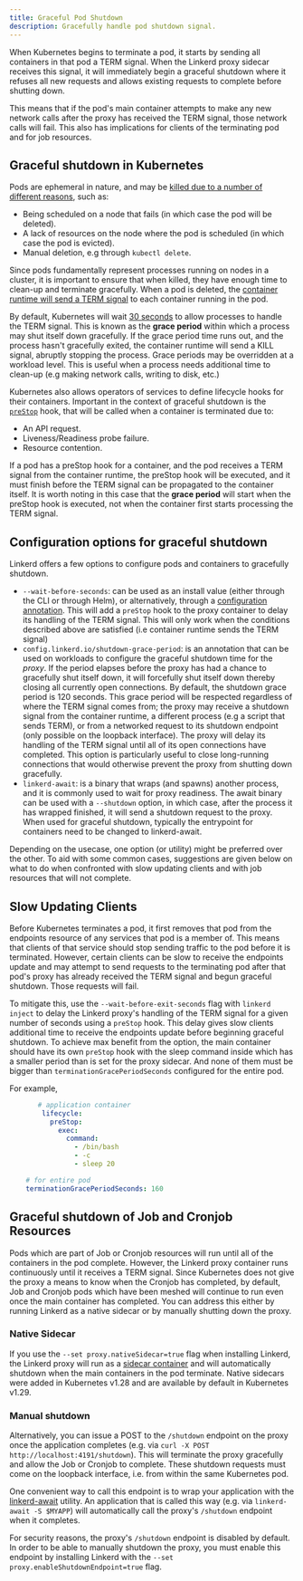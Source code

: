 ```yaml
---
title: Graceful Pod Shutdown
description: Gracefully handle pod shutdown signal.
---
```


When Kubernetes begins to terminate a pod, it starts by sending all containers
in that pod a TERM signal. When the Linkerd proxy sidecar receives this signal,
it will immediately begin a graceful shutdown where it refuses all new requests
and allows existing requests to complete before shutting down.

This means that if the pod's main container attempts to make any new network
calls after the proxy has received the TERM signal, those network calls will
fail. This also has implications for clients of the terminating pod and for
job resources.

## Graceful shutdown in Kubernetes

[pod-lifetime]: https://kubernetes.io/docs/concepts/workloads/pods/pod-lifecycle/#pod-lifetime
[pod-termination]: https://kubernetes.io/docs/concepts/workloads/pods/pod-lifecycle/#pod-termination
[pod-forced]: https://kubernetes.io/docs/concepts/workloads/pods/pod-lifecycle/#pod-termination-forced
[hook]: https://kubernetes.io/docs/concepts/containers/container-lifecycle-hooks/#container-hooks

Pods are ephemeral in nature, and may be [killed due to a number of different
reasons][pod-lifetime], such as:

* Being scheduled on a node that fails (in which case the pod will be deleted).
* A lack of resources on the node where the pod is scheduled (in which case the
  pod is evicted).
* Manual deletion, e.g through `kubectl delete`.

Since pods fundamentally represent processes running on nodes in a cluster, it
is important to ensure that when killed, they have enough time to clean-up and
terminate gracefully. When a pod is deleted, the [container runtime will send a
TERM signal][pod-termination] to each container running in the pod.

By default, Kubernetes will wait [30 seconds][pod-forced] to allow processes to
handle the TERM signal. This is known as the **grace period** within which a
process may shut itself down gracefully. If the grace period time runs out, and
the process hasn't gracefully exited, the container runtime will send a KILL
signal, abruptly stopping the process. Grace periods may be overridden at a
workload level. This is useful when a process needs additional time to clean-up
(e.g making network calls, writing to disk, etc.)

Kubernetes also allows operators of services to define lifecycle hooks for
their containers. Important in the context of graceful shutdown is the
[`preStop`][hook] hook, that will be called when a container is terminated due
to:

* An API request.
* Liveness/Readiness probe failure.
* Resource contention.

If a pod has a preStop hook for a container, and the pod receives a TERM signal
from the container runtime, the preStop hook will be executed, and it must
finish before the TERM signal can be propagated to the container itself. It is
worth noting in this case that the **grace period** will start when the preStop
hook is executed, not when the container first starts processing the TERM
signal.

## Configuration options for graceful shutdown

Linkerd offers a few options to configure pods and containers to gracefully shutdown.

* `--wait-before-seconds`: can be used as an install value (either through the
  CLI or through Helm), or alternatively, through a [configuration
  annotation](../reference/proxy-configuration/). This will add a
  `preStop` hook to the proxy container to delay its handling of the TERM
  signal. This will only work when the conditions described above are satisfied
  (i.e container runtime sends the TERM signal)
* `config.linkerd.io/shutdown-grace-period`: is an annotation that can be used
  on workloads to configure the graceful shutdown time for the _proxy_. If the
  period elapses before the proxy has had a chance to gracefully shut itself
  down, it will forcefully shut itself down thereby closing all currently open
  connections. By default, the shutdown grace period is 120 seconds. This grace
  period will be respected regardless of where the TERM signal comes from; the
  proxy may receive a shutdown signal from the container runtime, a different
  process (e.g a script that sends TERM), or from a networked request to its
  shutdown endpoint (only possible on the loopback interface). The proxy will
  delay its handling of the TERM signal until all of its open connections have
  completed. This option is particularly useful to close long-running
  connections that would otherwise prevent the proxy from shutting down
  gracefully.
* `linkerd-await`: is a binary that wraps (and spawns) another process, and it
  is commonly used to wait for proxy readiness. The await binary can be used
  with a `--shutdown` option, in which case, after the process it has wrapped
  finished, it will send a shutdown request to the proxy. When used for
  graceful shutdown, typically the entrypoint for containers need to be changed
  to linkerd-await.

Depending on the usecase, one option (or utility) might be preferred over the
other. To aid with some common cases, suggestions are given below on what to do
when confronted with slow updating clients and with job resources that will not
complete.

## Slow Updating Clients

Before Kubernetes terminates a pod, it first removes that pod from the endpoints
resource of any services that pod is a member of. This means that clients of
that service should stop sending traffic to the pod before it is terminated.
However, certain clients can be slow to receive the endpoints update and may
attempt to send requests to the terminating pod after that pod's proxy has
already received the TERM signal and begun graceful shutdown. Those requests
will fail.

To mitigate this, use the `--wait-before-exit-seconds` flag with
`linkerd inject` to delay the Linkerd proxy's handling of the TERM signal for
a given number of seconds using a `preStop` hook. This delay gives slow clients
additional time to receive the endpoints update before beginning graceful
shutdown. To achieve max benefit from the option, the main container should have
its own `preStop` hook with the sleep command inside which has a smaller period
than is set for the proxy sidecar. And none of them must be bigger than
`terminationGracePeriodSeconds` configured for the entire pod.

For example,

```yaml
       # application container
        lifecycle:
          preStop:
            exec:
              command:
                - /bin/bash
                - -c
                - sleep 20

    # for entire pod
    terminationGracePeriodSeconds: 160
```

## Graceful shutdown of Job and Cronjob Resources

Pods which are part of Job or Cronjob resources will run until all of the
containers in the pod complete. However, the Linkerd proxy container runs
continuously until it receives a TERM signal. Since Kubernetes does not give the
proxy a means to know when the Cronjob has completed, by default, Job and
Cronjob pods which have been meshed will continue to run even once the main
container has completed. You can address this either by running Linkerd as a
native sidecar or by manually shutting down the proxy.

### Native Sidecar

If you use the `--set proxy.nativeSidecar=true` flag when installing Linkerd, the
Linkerd proxy will run as a [sidecar container](https://kubernetes.io/docs/concepts/workloads/pods/sidecar-containers/)
and will automatically shutdown when the main containers in the pod terminate.
Native sidecars were added in Kubernetes v1.28 and are available by default in
Kubernetes v1.29.

### Manual shutdown

Alternatively, you can issue a POST to the `/shutdown` endpoint on the proxy
once the application completes (e.g. via `curl -X POST
http://localhost:4191/shutdown`). This will terminate the proxy gracefully and
allow the Job or Cronjob to complete. These shutdown requests must come on the
loopback interface, i.e. from within the same Kubernetes pod.

One convenient way to call this endpoint is to wrap your application with the
[linkerd-await](https://github.com/linkerd/linkerd-await) utility. An
application that is called this way (e.g. via `linkerd-await -S $MYAPP`) will
automatically call the proxy's `/shutdown` endpoint when it completes.

For security reasons, the proxy's `/shutdown` endpoint is disabled by default.
In order to be able to manually shutdown the proxy, you must enable this
endpoint by installing Linkerd with the `--set proxy.enableShutdownEndpoint=true`
flag.
